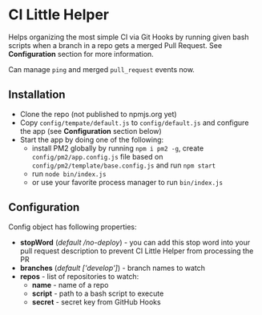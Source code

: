 # CI Little Helper

Helps organizing the most simple CI via Git Hooks by running given bash scripts when a branch in a repo gets a merged Pull Request. See **Configuration** section for more information.

Can manage `ping` and merged `pull_request` events now.

## Installation
* Clone the repo (not published to npmjs.org yet)
* Copy `config/tempate/default.js` to `config/default.js` and configure the app (see **Configuration** section below)
* Start the app by doing one of the following:
  * install PM2 globally by running `npm i pm2 -g`, create `config/pm2/app.config.js` file based on `config/pm2/template/base.config.js` and run `npm start`
  * run `node bin/index.js`
  * or use your favorite process manager to run `bin/index.js` 

## Configuration
Config object has following properties:
* **stopWord** (_default /no-deploy_) - you can add this stop word into your pull request description to prevent CI Little Helper from processing the PR
* **branches** (_default ['develop']_) - branch names to watch
* **repos** - list of repositories to watch:
  * **name** - name of a repo
  * **script** - path to a bash script to execute
  * **secret** - secret key from GitHub Hooks